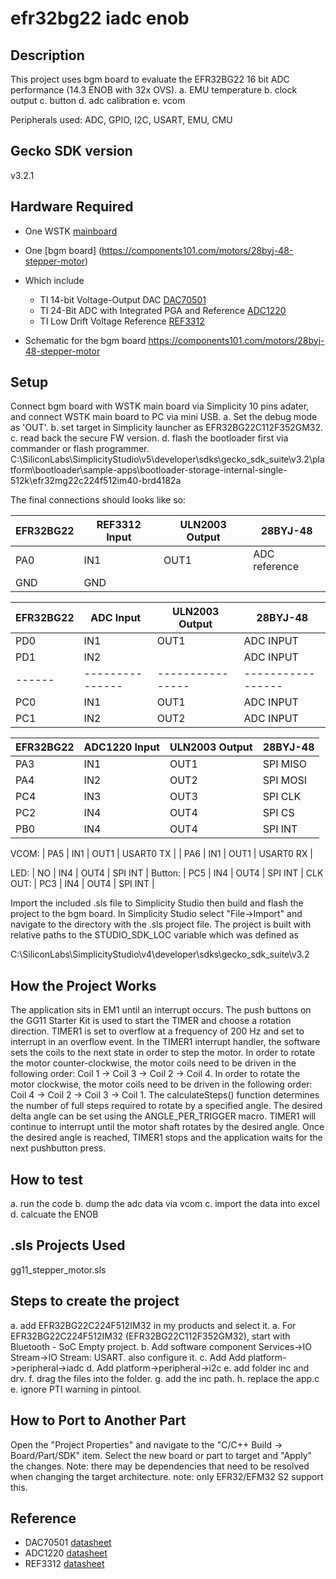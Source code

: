 # efr32bg22 iadc enob #

## Description ##

This project uses bgm board to evaluate the EFR32BG22 16 bit ADC performance (14.3 ENOB with 32x OVS). 
a. EMU temperature
b. clock output
c. button
d. adc calibration
e. vcom

Peripherals used: ADC, GPIO, I2C, USART, EMU, CMU

## Gecko SDK version ##

v3.2.1

## Hardware Required ##

- One WSTK [mainboard](https://www.silabs.com/development-tools/wireless/wireless-starter-kit-mainboard)
- One [bgm board] (https://components101.com/motors/28byj-48-stepper-motor)

- Which include 
  - TI 14-bit Voltage-Output DAC [DAC70501](https://www.ti.com/lit/ds/symlink/dac70501.pdf)
  - TI 24-Bit ADC with Integrated PGA and Reference [ADC1220](https://www.ti.com/lit/ds/symlink/ads1220.pdf)
  - TI Low Drift Voltage Reference [REF3312](https://www.ti.com/product/REF3312)
- Schematic for the bgm board
<https://components101.com/motors/28byj-48-stepper-motor>
## Setup ##

Connect bgm board with WSTK main board via Simplicity 10 pins adater, and connect WSTK main board to PC via mini USB.
a. Set the debug mode as 'OUT'.
b. set target in Simplicity launcher as EFR32BG22C112F352GM32.
c. read back the secure FW version.
d. flash the bootloader first via commander or flash programmer.
C:\SiliconLabs\SimplicityStudio\v5\developer\sdks\gecko_sdk_suite\v3.2\platform\bootloader\sample-apps\bootloader-storage-internal-single-512k\efr32mg22c224f512im40-brd4182a


The final connections should looks like so:



| EFR32BG22 | REF3312 Input | ULN2003 Output | 28BYJ-48        |
|------|---------------|----------------|-----------------|
| PA0  | IN1           | OUT1           | ADC reference   |
| GND  | GND           |                |                 |


| EFR32BG22 | ADC Input | ULN2003 Output | 28BYJ-48        |
|------|---------------|----------------|-----------------|
| PD0  | IN1           | OUT1           | ADC INPUT   |
| PD1  | IN2           |                | ADC INPUT   |
|------|---------------|----------------|-----------------|
| PC0  | IN1           | OUT1           | ADC INPUT |
| PC1  | IN2           | OUT2           | ADC INPUT |


| EFR32BG22 | ADC1220 Input | ULN2003 Output | 28BYJ-48        |
|------|---------------|----------------|-----------------|
| PA3  | IN1           | OUT1           | SPI MISO |
| PA4  | IN2           | OUT2           | SPI MOSI |
| PC4  | IN3           | OUT3           | SPI CLK  |
| PC2  | IN4           | OUT4           | SPI CS   |
| PB0  | IN4           | OUT4           | SPI INT  |


VCOM:
| PA5  | IN1           | OUT1           | USART0 TX |
| PA6  | IN1           | OUT1           | USART0 RX |

LED:
| NO  | IN4           | OUT4           | SPI INT  |
Button:
| PC5  | IN4           | OUT4           | SPI INT  |
CLK OUT:
| PC3  | IN4           | OUT4           | SPI INT  |


Import the included .sls file to Simplicity Studio then build and flash the project to the bgm board.
In Simplicity Studio select "File->Import" and navigate to the directory with the .sls project file.
The project is built with relative paths to the STUDIO_SDK_LOC variable which was defined as

C:\SiliconLabs\SimplicityStudio\v4\developer\sdks\gecko_sdk_suite\v3.2

## How the Project Works ##

The application sits in EM1 until an interrupt occurs. The push buttons on the GG11 Starter Kit is used to start the TIMER and choose a rotation direction. TIMER1 is set to overflow at a frequency of 200 Hz and set to interrupt in an overflow event. In the TIMER1 interrupt handler, the software sets the coils to the next state in order to step the motor. In order to rotate the motor counter-clockwise, the motor coils need to be driven in the following order: Coil 1 -> Coil 3 -> Coil 2 -> Coil 4. In order to rotate the motor clockwise, the motor coils need to be driven in the following order: Coil 4 -> Coil 2 -> Coil 3 -> Coil 1. The calculateSteps() function determines the number of full steps required to rotate by a specified angle. The desired delta angle can be set using the ANGLE_PER_TRIGGER macro. TIMER1 will continue to interrupt until the motor shaft rotates by the desired angle. Once the desired angle is reached, TIMER1 stops and the application waits for the next pushbutton press.

## How to test ##
a. run the code
b. dump the adc data via vcom
c. import the data into excel
d. calcuate the ENOB

## .sls Projects Used ##

gg11_stepper_motor.sls

## Steps to create the project ##
a. add EFR32BG22C224F512IM32 in my products and select it.
a. For EFR32BG22C224F512IM32 (EFR32BG22C112F352GM32), start with Bluetooth - SoC Empty project.
b. Add software component Services->IO Stream->IO Stream: USART. also configure it.
c. Add Add platform->peripheral->iadc
d. Add platform->peripheral->i2c
e. add folder inc and drv.
f. drag the files into the folder.
g. add the inc path.
h. replace the app.c
e. ignore PTI warning in pintool.

## How to Port to Another Part ##

Open the "Project Properties" and navigate to the "C/C++ Build -> Board/Part/SDK" item. Select the new board or part to target and "Apply" the changes.  Note: there may be dependencies that need to be resolved when changing the target architecture.
note: only EFR32/EFM32 S2 support this.

## Reference ##
- DAC70501 [datasheet](https://www.ti.com/lit/ds/symlink/dac70501.pdf)
- ADC1220 [datasheet](https://www.ti.com/lit/ds/symlink/ads1220.pdf)
- REF3312 [datasheet](https://www.ti.com/product/REF3312)
